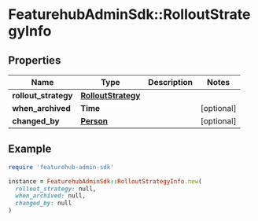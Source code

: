 # FeaturehubAdminSdk::RolloutStrategyInfo

## Properties

| Name | Type | Description | Notes |
| ---- | ---- | ----------- | ----- |
| **rollout_strategy** | [**RolloutStrategy**](RolloutStrategy.md) |  |  |
| **when_archived** | **Time** |  | [optional] |
| **changed_by** | [**Person**](Person.md) |  | [optional] |

## Example

```ruby
require 'featurehub-admin-sdk'

instance = FeaturehubAdminSdk::RolloutStrategyInfo.new(
  rollout_strategy: null,
  when_archived: null,
  changed_by: null
)
```

